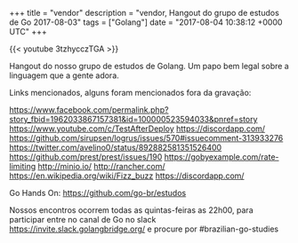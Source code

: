 +++
title = "vendor"
description = "vendor, Hangout do grupo de estudos de Go 2017-08-03"
tags = ["Golang"]
date = "2017-08-04 10:38:12 +0000 UTC"
+++

{{< youtube 3tzhycczTGA >}}

Hangout do nosso grupo de estudos de Golang.
Um papo bem legal sobre a linguagem que a gente adora.

Links mencionados, alguns foram mencionados fora da gravação:

https://www.facebook.com/permalink.php?story_fbid=1962033867157381&id=100000523594033&pnref=story
https://www.youtube.com/c/TestAfterDeploy
https://discordapp.com/
https://github.com/sirupsen/logrus/issues/570#issuecomment-313933276
https://twitter.com/avelino0/status/892882581351526400
https://github.com/prest/prest/issues/190
https://gobyexample.com/rate-limiting
http://minio.io/
http://rancher.com/
https://en.wikipedia.org/wiki/Fizz_buzz
https://discordapp.com/

Go Hands On:
https://github.com/go-br/estudos

Nossos encontros ocorrem todas as quintas-feiras as 22h00, para participar entre no canal de Go no slack https://invite.slack.golangbridge.org/ e procure por #brazilian-go-studies